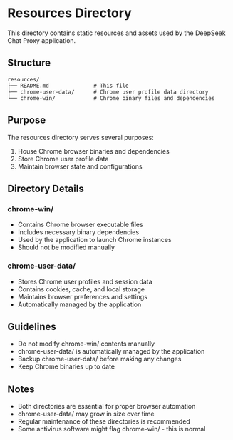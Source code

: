 # Resources Directory

This directory contains static resources and assets used by the DeepSeek Chat Proxy application.

## Structure

```text
resources/
├── README.md              # This file
├── chrome-user-data/      # Chrome user profile data directory
└── chrome-win/            # Chrome binary files and dependencies
```

## Purpose

The resources directory serves several purposes:

1. House Chrome browser binaries and dependencies
2. Store Chrome user profile data
3. Maintain browser state and configurations

## Directory Details

### chrome-win/

- Contains Chrome browser executable files
- Includes necessary binary dependencies
- Used by the application to launch Chrome instances
- Should not be modified manually

### chrome-user-data/

- Stores Chrome user profiles and session data
- Contains cookies, cache, and local storage
- Maintains browser preferences and settings
- Automatically managed by the application

## Guidelines

- Do not modify chrome-win/ contents manually
- chrome-user-data/ is automatically managed by the application
- Backup chrome-user-data/ before making any changes
- Keep Chrome binaries up to date

## Notes

- Both directories are essential for proper browser automation
- chrome-user-data/ may grow in size over time
- Regular maintenance of these directories is recommended
- Some antivirus software might flag chrome-win/ - this is normal
